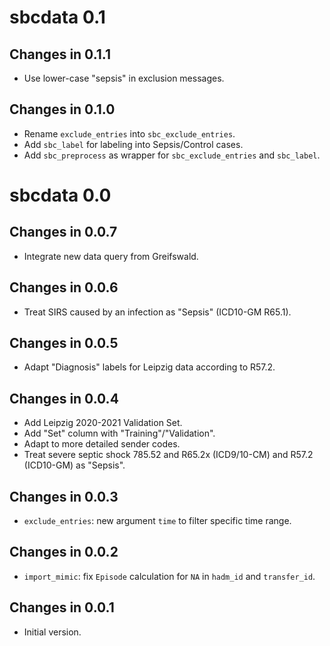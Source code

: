 # sbcdata 0.1

## Changes in 0.1.1

- Use lower-case "sepsis" in exclusion messages.

## Changes in 0.1.0

- Rename `exclude_entries` into `sbc_exclude_entries`.
- Add `sbc_label` for labeling into Sepsis/Control cases.
- Add `sbc_preprocess` as wrapper for `sbc_exclude_entries` and `sbc_label`.

# sbcdata 0.0

## Changes in 0.0.7

- Integrate new data query from Greifswald.

## Changes in 0.0.6

- Treat SIRS caused by an infection as "Sepsis" (ICD10-GM R65.1).

## Changes in 0.0.5

- Adapt "Diagnosis" labels for Leipzig data according to R57.2.

## Changes in 0.0.4

- Add Leipzig 2020-2021 Validation Set.
- Add "Set" column with "Training"/"Validation".
- Adapt to more detailed sender codes.
- Treat severe septic shock 785.52 and R65.2x (ICD9/10-CM) and
  R57.2 (ICD10-GM) as "Sepsis".

## Changes in 0.0.3

- `exclude_entries`: new argument `time` to filter specific time range.

## Changes in 0.0.2

- `import_mimic`: fix `Episode` calculation for `NA` in
  `hadm_id` and `transfer_id`.

## Changes in 0.0.1

- Initial version.

